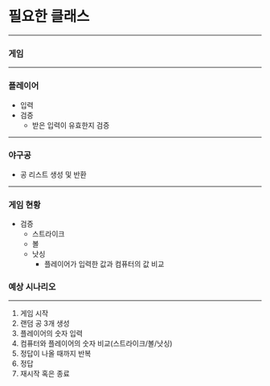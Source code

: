 # 필요한 클래스
- - -
### 게임

- - -
### 플레이어
* 입력
* 검증
  * 받은 입력이 유효한지 검증 
- - -
### 야구공
* 공 리스트 생성 및 반환
- - -
### 게임 현황
* 검증
  * 스트라이크
  * 볼
  * 낫싱
    * 플레이어가 입력한 값과 컴퓨터의 값 비교

### 예상 시나리오
---
1. 게임 시작
2. 랜덤 공 3개 생성
3. 플레이어의 숫자 입력
4. 컴퓨터와 플레이어의 숫자 비교(스트라이크/볼/낫싱)
5. 정답이 나올 때까지 반복
6. 정답
7. 재시작 혹은 종료
